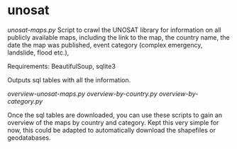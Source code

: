 # unosat

*unosat-maps.py*
Script to crawl the UNOSAT library for information on all publicly available maps, including the link to the map, the country name, the date the map was published, event category (complex emergency, landslide, flood etc.), 

Requirements: BeautifulSoup, sqlite3 

Outputs sql tables with all the information.

*overview-unosat-maps.py*
*overview-by-country.py*
*overview-by-category.py*

Once the sql tables are downloaded, you can use these scripts to gain an overview of the maps by country and category. Kept this very simple for now, this could be adapted to automatically download the shapefiles or geodatabases.
